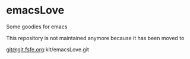 # emacsLove
Some goodies for emacs

This repository is not maintained anymore because it has been moved to

git@git.fsfe.org:klt/emacsLove.git
